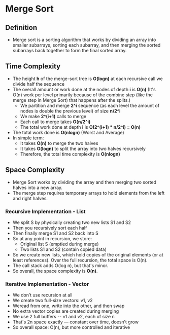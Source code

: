 # Merge Sort

## Definition
- Merge sort is a sorting algorithm that works by dividing an array into smaller subarrays, sorting each subarray, and then merging the sorted subarrays back together to form the final sorted array.

## Time Complexity
- The height **h** of the merge-sort tree is **O(logn)** at each recursive call we divide half the sequence
- The overall amount or work done at the nodes of depth **i** is **O(n)** (It's O(n) work per level primarily because of the combine step (like the merge step in Merge Sort) that happens after the splits.)
    - We partition and merge **2^i** sequence (as each level the amount of nodes is double the previous level) of size **n/2^i**
    - We make **2^(i+1)** calls to merge
    - Each call to merge takes **O(n/2^i)**
    - The total work done at depth **i** is **O(2^(i+1) * n/2^i) = O(n)**
- The total work done is **O(nlogn)** (Worst and Average)
- In simple term:
    - It takes **O(n)** to merge the two halves
    - It takes **O(logn)** to split the array into two halves recursively
    - Therefore, the total time complexity is **O(nlogn)**


## Space Complexity
- Merge Sort works by dividing the array and then merging two sorted halves into a new array.
- The merge step requires temporary arrays to hold elements from the left and right halves.
### Recursive Implementation - List
- We split S by physically creating two new lists S1 and S2
- Then you recursively sort each half
- Then finally merge S1 and S2 back into S
- So at any point in recursion, we store:
    - Original list S (emptied during merge)
    - Two lists S1 and S2 (contain copied data)
- So we create new lists, which hold copies of the original elements (or at least references).
Over the full recursion, the total space is O(n).
- The call stack adds O(log n), but that's minor.
- So overall, the space complexity is **O(n)**.

### Iterative Implementation - Vector
- We don’t use recursion at all
- We create two full-size vectors: v1, v2
- Weread from one, write into the other, and then swap
- No extra vector copies are created during merging
- We use 2 full buffers -- v1 and v2, each of size n
- That's 2n space exactly — constant over time, doesn’t grow
- So overall space: O(n), but more controlled and iterative